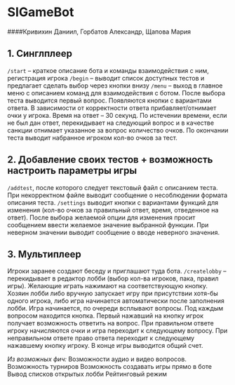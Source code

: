 # SIGameBot

####Кривихин Даниил, Горбатов Александр, Щапова Мария

## **1.	Синглплеер**
```/start``` – краткое описание бота и команды взаимодействия с ним, регистрация игрока
```/begin``` – выводит список доступных тестов и предлагает сделать выбор через кнопки внизу
```/menu``` – выход в главное меню с описанием команд для взаимодействия с ботом.
После выбора теста выводится первый вопрос. Появляются кнопки с вариантами ответа. 
В зависимости от корректности ответа прибавляет/отнимает очки у игрока. Время на ответ – 30 секунд. По истечении времени, если не был дан ответ, перекидывает на          следующий вопрос и в качестве санкции отнимает указанное за вопрос количество очков.  По окончании теста выводит набранное игроком кол-во очков за тест. 

## **2.	Добавление своих тестов + возможность настроить параметры игры**
```/addtest```, после которого следует текстовый файл с описанием теста. При некорректном файле выводит сообщение о несоблюдении формата описания теста.
```/settings``` выводит кнопки с вариантами функций для изменения (кол-во очков за правильный ответ, время, отведенное на ответ). После выбора желаемой опции для изменения просит сообщением ввести желаемое значение выбранной функции. При неверном значении выводит сообщение о вводе неверного значения.

## **3.	Мультиплеер**
Игроки заранее создают беседу и приглашают туда бота. 
```/createlobby``` – перекидывает в редактор лобби (выбор кол-ва игроков, пака, правил игры).
Желающие играть нажимают на соответствующую кнопку. Хозяин лобби либо вручную запускает игру при присутствии хотя-бы одного игрока, либо игра начинается автоматически после заполнения лобби. Игра начинается, по очереди всплывают вопросы. Под каждым вопросом находится кнопка. Первый нажавший на кнопку игрок получает возможность ответить на вопрос. При правильном ответе игроку начисляются очки и игра переходит к следующему вопросу. При неправильном ответе право ответа переходит к следующему нажавшему кнопку игроку. В конце игры выводится общий счет.

*Из возможных фич:*
Возможности аудио и видео вопросов.
Возможность турниров
Возможность создавать игры прямо в боте
Вывод списков открытых лобби
Рейтинговый режим
